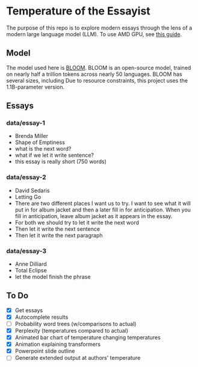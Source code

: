# Temperature of the Essayist

The purpose of this repo is to explore modern essays through the lens of a modern large language model (LLM). 
To use AMD GPU, see [this guide](https://learn.microsoft.com/en-us/windows/ai/directml/gpu-pytorch-windows).


## Model
The model used here is [BLOOM](https://huggingface.co/bigscience/bloom). 
BLOOM is an open-source model, trained on nearly half a trillion tokens across nearly 50 languages.
BLOOM has several sizes, including 
Due to resource constraints, this project uses the 1.1B-parameter version.


## Essays
### data/essay-1
- Brenda Miller
- Shape of Emptiness 
- what is the next word? 
- what if we let it write sentence? 
- this essay is really short (750 words) 
	
	
### data/essay-2
- David Sedaris
- Letting Go
- There are two different places I want us to try. I want to see what it will put in for album jacket and then a later fill in for anticipation. When you fill in anticipation, leave album jacket as it appears in the essay. 
- For both we should try to let it write the next word
- Then let it write the next sentence
- Then let it write the next paragraph
	
### data/essay-3
- Anne Dilliard
- Total Eclipse 
- let the model finish the phrase


## To Do
- [x] Get essays
- [x] Autocomplete results
- [ ] Probability word trees (w/comparisons to actual)
- [x] Perplexity (temperatures compared to actual)
- [x] Animated bar chart of temperature changing temperatures
- [x] Animation explaining transformers
- [x] Powerpoint slide outline
- [ ] Generate extended output at authors' temperature